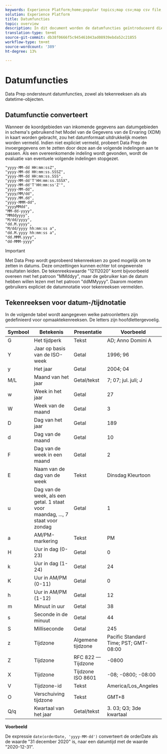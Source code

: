 ```yaml
---
keywords: Experience Platform;home;popular topics;map csv;map csv file;map csv file to xdm;map csv to xdm;ui guide;mapper;mapping;date;date functions;dates;
solution: Experience Platform
title: Datumfuncties
topic: overview
description: In dit document worden de datumfuncties geïntroduceerd die worden gebruikt met Data Prep.
translation-type: tm+mt
source-git-commit: db38f0666f5c945461043ad08939ebda52c21855
workflow-type: tm+mt
source-wordcount: '389'
ht-degree: 13%

---
```



# Datumfuncties

Data Prep ondersteunt datumfuncties, zowel als tekenreeksen als als datetime-objecten.

## Datumfunctie converteert

Wanneer de koordgebieden van inkomende gegevens aan datumgebieden in schema&#39;s gebruikend het Model van de Gegevens van de Ervaring (XDM) in kaart worden gebracht, zou het datumformaat uitdrukkelijk moeten worden vermeld. Indien niet expliciet vermeld, probeert Data Prep de invoergegevens om te zetten door deze aan de volgende indelingen aan te passen. Als een overeenkomende indeling wordt gevonden, wordt de evaluatie van eventuele volgende indelingen stopgezet.

```console
"yyyy-MM-dd HH:mm:ssZ",
"yyyy-MM-dd HH:mm:ss.SSSZ",
"yyyy-MM-dd HH:mm:ss.SSS",
"yyyy-MM-dd'T'HH:mm:ss.SSSX",
"yyyy-MM-dd'T'HH:mm:ss'Z'",
"yyyy-MM-dd",
"yyyy/MM/dd",
"yyyy.MM.dd",
"yyyy-MMM-dd",
"yyyyMMdd",
"MM-dd-yyyy",
"MMddyyyy",
"M/dd/yyyy",
"dd.M.yyyy",
"M/dd/yyyy hh:mm:ss a",
"dd.M.yyyy hh:mm:ss a",
"dd.MMM.yyyy",
"dd-MMM-yyyy"
```

>[!IMPORTANT]
>
> Met Data Prep wordt geprobeerd tekenreeksen zo goed mogelijk om te zetten in datums. Deze omzettingen kunnen echter tot ongewenste resultaten leiden. De tekenreekswaarde &quot;12112020&quot; komt bijvoorbeeld overeen met het patroon &quot;MMddyy&quot;, maar de gebruiker kan de datum hebben willen lezen met het patroon &quot;ddMMyyyy&quot;. Daarom moeten gebruikers expliciet de datumnotatie voor tekenreeksen vermelden.

## Tekenreeksen voor datum-/tijdnotatie

In de volgende tabel wordt aangegeven welke patroonletters zijn gedefinieerd voor opmaaktekenreeksen. De letters zijn hoofdlettergevoelig.

| Symbool | Betekenis | Presentatie | Voorbeeld |
| ------ | ------- | ------------ | ------- |
| G | Het tijdperk | Tekst | AD; Anno Domini A |
| Y | Jaar op basis van de ISO-week | Getal | 1996; 96 |
| y | Het jaar | Getal | 2004; 04 |
| M/L | Maand van het jaar | Getal/tekst | 7; 07; jul. juli; J |
| w | Week in het jaar | Getal | 27 |
| W | Week van de maand | Getal | 3 |
| D | Dag van het jaar | Getal | 189 |
| d | Dag van de maand | Getal | 10 |
| F | Dag van de week in een maand | Getal | 2 |
| E | Naam van de dag van de week | Tekst | Dinsdag Kleurtoon |
| u | Dag van de week, als een getal. 1 staat voor maandag, ..., 7 staat voor zondag | Getal | 1 |
| a | AM/PM-markering | Tekst | PM |
| H | Uur in dag (0-23) | Getal | 0 |
| k | Uur in dag (1-24) | Getal | 24 |
| K | Uur in AM/PM (0-11) | Getal | 0 |
| h | Uur in AM/PM (1-12) | Getal | 12 |
| m | Minuut in uur | Getal | 38 |
| s | Seconde in de minuut | Getal | 44 |
| S | Milliseconde | Getal | 245 |
| z | Tijdzone | Algemene tijdzone | Pacific Standard Time; PST; GMT-08:00 |
| Z | Tijdzone | RFC 822 — Tijdzone | -0800 |
| X | Tijdzone | Tijdzone ISO 8601 | -08; -0800; -08:00 |
| V | Tijdzone-id | Tekst | America/Los_Angeles |
| O | Verschuiving tijdzone | Tekst | GMT+8 |
| Q/q | Kwartaal van het jaar | Getal/tekst | 3. 03; Q3; 3de kwartaal |

**Voorbeeld**

De expressie `date(orderDate, 'yyyy-MM-dd')` converteert de orderDate als de waarde &quot;31 december 2020&quot; is, naar een datumtijd met de waarde &quot;2020-12-31&quot;.